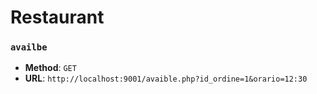 # Restaurant

### `availbe`
- **Method**: `GET`
- **URL**: `http://localhost:9001/avaible.php?id_ordine=1&orario=12:30`